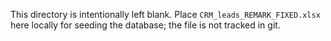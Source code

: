 This directory is intentionally left blank. Place `CRM_leads_REMARK_FIXED.xlsx` here locally for seeding the database; the file is not tracked in git.
